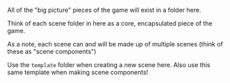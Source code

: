 All of the "big picture" pieces of the game will exist in a folder here.

Think of each scene folder in here as a core, encapsulated piece of the game.

As a note, each scene can and will be made up of multiple scenes (think of these as "scene components")

Use the `template` folder when creating a new scene here. Also use this same template
when making scene components! 
